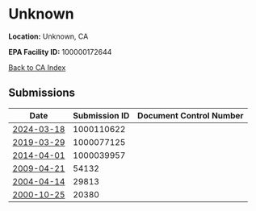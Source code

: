# Unknown

**Location:** Unknown, CA

**EPA Facility ID:** 100000172644

[Back to CA Index](../../index.md)

## Submissions

| Date | Submission ID | Document Control Number |
|------|--------------|-------------------------|
| [2024-03-18](submissions/1000110622.md) | 1000110622 |  |
| [2019-03-29](submissions/1000077125.md) | 1000077125 |  |
| [2014-04-01](submissions/1000039957.md) | 1000039957 |  |
| [2009-04-21](submissions/54132.md) | 54132 |  |
| [2004-04-14](submissions/29813.md) | 29813 |  |
| [2000-10-25](submissions/20380.md) | 20380 |  |
